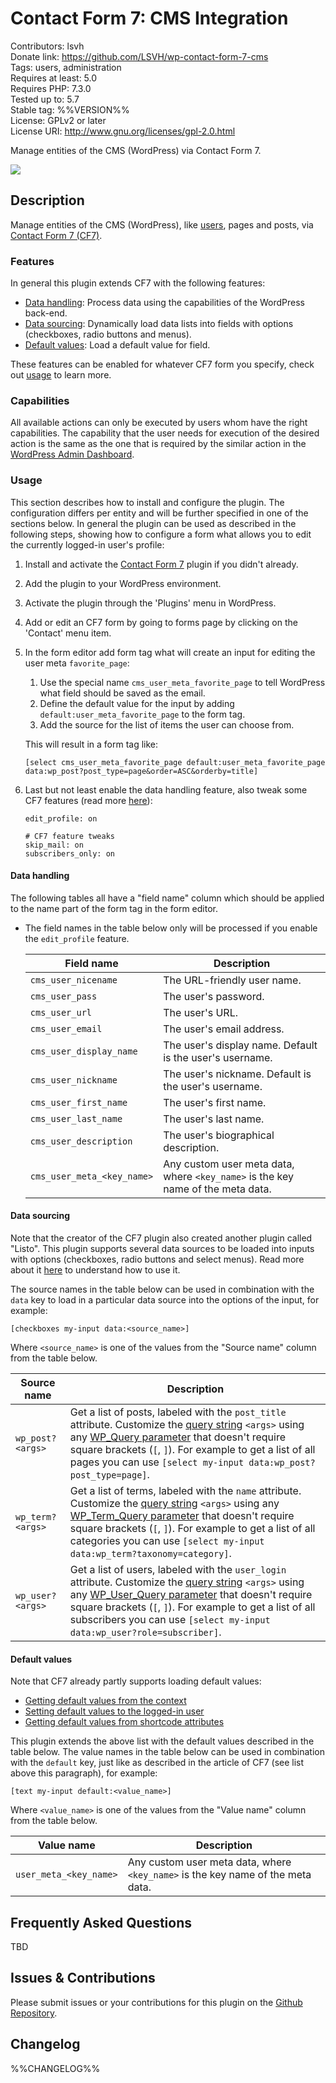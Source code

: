 # Contact Form 7: CMS Integration

Contributors: lsvh  
Donate link: https://github.com/LSVH/wp-contact-form-7-cms  
Tags: users, administration  
Requires at least: 5.0  
Requires PHP: 7.3.0  
Tested up to: 5.7  
Stable tag: %%VERSION%%  
License: GPLv2 or later  
License URI: http://www.gnu.org/licenses/gpl-2.0.html

Manage entities of the CMS (WordPress) via Contact Form 7.

[![](https://img.shields.io/wordpress/plugin/installs/contact-form-7-cms?style=for-the-badge)](https://wordpress.org/plugins/contact-form-7-cms/)

## Description

Manage entities of the CMS (WordPress), like [users](https://learn.wordpress.org/workshop/user-management/), pages and posts, via [Contact Form 7 (CF7)](https://wordpress.org/plugins/contact-form-7/).

### Features

In general this plugin extends CF7 with the following features:

- [Data handling](#data-handling): Process data using the capabilities of the WordPress back-end.
- [Data sourcing](#data-sourcing): Dynamically load data lists into fields with options (checkboxes, radio buttons and menus).
- [Default values](#default-values): Load a default value for field.

These features can be enabled for whatever CF7 form you specify, check out [usage](#usage) to learn more.

### Capabilities

All available actions can only be executed by users whom have the right capabilities. The capability that the user needs for execution of the desired action is the same as the one that is required by the similar action in the [WordPress Admin Dashboard](https://wordpress.com/support/dashboard/).

### Usage

This section describes how to install and configure the plugin. The configuration differs per entity and will be further specified in one of the sections below. In general the plugin can be used as described in the following steps, showing how to configure a form what allows you to edit the currently logged-in user's profile:

1. Install and activate the [Contact Form 7](https://wordpress.org/plugins/contact-form-7/) plugin if you didn't already.
2. Add the plugin to your WordPress environment.
3. Activate the plugin through the 'Plugins' menu in WordPress.
4. Add or edit an CF7 form by going to forms page by clicking on the 'Contact' menu item. 
5. In the form editor add form tag what will create an input for editing the user meta `favorite_page`:
   1. Use the special name `cms_user_meta_favorite_page` to tell WordPress what field should be saved as the email.
   2. Define the default value for the input by adding `default:user_meta_favorite_page` to the form tag.
   3. Add the source for the list of items the user can choose from.

   This will result in a form tag like:
   ```
   [select cms_user_meta_favorite_page default:user_meta_favorite_page data:wp_post?post_type=page&order=ASC&orderby=title]
   ```
6. Last but not least enable the data handling feature, also tweak some CF7 features (read more [here](https://contactform7.com/additional-settings/)):
   ```
   edit_profile: on

   # CF7 feature tweaks
   skip_mail: on
   subscribers_only: on
   ```
#### Data handling

The following tables all have a "field name" column which should be applied to the name part of the form tag in the form editor.

- The field names in the table below only will be processed if you enable the `edit_profile` feature.

    | Field name                 | Description
    |----------------------------|------------
    | `cms_user_nicename`        | The URL-friendly user name.
    | `cms_user_pass`            | The user's password.
    | `cms_user_url`             | The user's URL.
    | `cms_user_email`           | The user's email address.
    | `cms_user_display_name`    | The user's display name. Default is the user's username.
    | `cms_user_nickname`        | The user's nickname. Default is the user's username.
    | `cms_user_first_name`      | The user's first name.
    | `cms_user_last_name`       | The user's last name.
    | `cms_user_description`     | The user's biographical description.
    | `cms_user_meta_<key_name>` | Any custom user meta data, where `<key_name>` is the key name of the meta data.

#### Data sourcing

Note that the creator of the CF7 plugin also created another plugin called "Listo". This plugin supports several data sources to be loaded into inputs with options (checkboxes, radio buttons and select menus). Read more about it [here](https://contactform7.com/listo/) to understand how to use it.

The source names in the table below can be used in combination with the `data` key to load in a particular data source into the options of the input, for example: 

```
[checkboxes my-input data:<source_name>]
```

Where `<source_name>` is one of the values from the "Source name" column from the table below. 

| Source name      | Description
|------------------|------------
| `wp_post?<args>` | Get a list of posts, labeled with the `post_title` attribute. Customize the [query string](https://developer.wordpress.org/reference/functions/wp_parse_args/) `<args>` using any [WP_Query parameter](https://developer.wordpress.org/reference/classes/wp_query/#parameters) that doesn't require square brackets (`[`, `]`). For example to get a list of all pages you can use `[select my-input data:wp_post?post_type=page]`.
| `wp_term?<args>` | Get a list of terms, labeled with the `name` attribute. Customize the [query string](https://developer.wordpress.org/reference/functions/wp_parse_args/) `<args>` using any [WP_Term_Query parameter](https://developer.wordpress.org/reference/classes/wp_term_query/__construct/#parameters) that doesn't require square brackets (`[`, `]`). For example to get a list of all categories you can use `[select my-input data:wp_term?taxonomy=category]`.
| `wp_user?<args>` | Get a list of users, labeled with the `user_login` attribute. Customize the [query string](https://developer.wordpress.org/reference/functions/wp_parse_args/) `<args>` using any [WP_User_Query parameter](https://developer.wordpress.org/reference/classes/WP_User_Query/prepare_query/#parameters) that doesn't require square brackets (`[`, `]`). For example to get a list of all subscribers you can use `[select my-input data:wp_user?role=subscriber]`.

#### Default values

Note that CF7 already partly supports loading default values:

- [Getting default values from the context](https://contactform7.com/getting-default-values-from-the-context/)
- [Setting default values to the logged-in user](https://contactform7.com/setting-default-values-to-the-logged-in-user/)
- [Getting default values from shortcode attributes](https://contactform7.com/getting-default-values-from-shortcode-attributes/)

This plugin extends the above list with the default values described in the table below. The value names in the table below can be used in combination with the `default` key, just like as described in the article of CF7 (see list above this paragraph), for example:

```
[text my-input default:<value_name>]
```

Where `<value_name>` is one of the values from the "Value name" column from the table below. 

| Value name             | Description
|------------------------|------------
| `user_meta_<key_name>` | Any custom user meta data, where `<key_name>` is the key name of the meta data.
## Frequently Asked Questions

TBD

## Issues & Contributions

Please submit issues or your contributions for this plugin on the [Github Repository](https://github.com/LSVH/wp-contact-form-7-cms).

## Changelog

%%CHANGELOG%%
